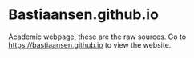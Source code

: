 # Bastiaansen.github.io

Academic webpage, these are the raw sources. Go to https://bastiaansen.github.io to view the website.
